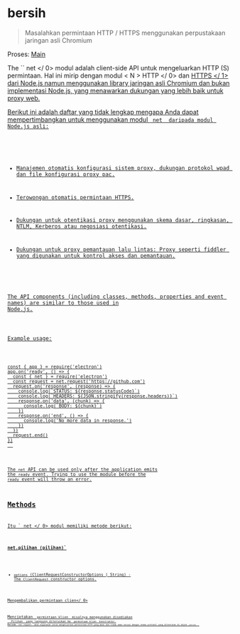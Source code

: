 # bersih

> Masalahkan permintaan HTTP / HTTPS menggunakan perpustakaan jaringan asli Chromium

Proses: [Main](../glossary.md#main-process)

The `` net </ 0> modul adalah client-side API untuk mengeluarkan HTTP (S) permintaan. Hal ini mirip dengan modul < N > HTTP </ 0> dan
 <a href="https://nodejs.org/api/https.html"> HTTPS </ 1> dari Node.js namun menggunakan library jaringan asli Chromium dan bukan implementasi Node.js, yang menawarkan dukungan yang lebih baik untuk proxy web.</p>

<p spaces-before="0">Berikut ini adalah daftar yang tidak lengkap mengapa Anda dapat mempertimbangkan untuk menggunakan 
modul <code> net </ 0> daripada modul Node.js asli:</p>

<ul>
<li><p spaces-before="0">Manajemen otomatis konfigurasi sistem proxy, dukungan protokol wpad dan file konfigurasi proxy pac.</p></li>
<li><p spaces-before="0">Terowongan otomatis permintaan HTTPS.</p></li>
<li><p spaces-before="0">Dukungan untuk otentikasi proxy menggunakan skema dasar, ringkasan, NTLM, Kerberos atau negosiasi otentikasi.</p></li>
<li><p spaces-before="0">Dukungan untuk proxy pemantauan lalu lintas: Proxy seperti fiddler yang digunakan untuk kontrol akses dan pemantauan.</p></li>
</ul>

<p spaces-before="0">The API components (including classes, methods, properties and event names) are similar to those used in
Node.js.</p>

<p spaces-before="0">Example usage:</p>

<pre><code class="javascript">const { app } = require('electron')
app.on('ready', () => {
  const { net } = require('electron')
  const request = net.request('https://github.com')
  request.on('response', (response) => {
    console.log(`STATUS: ${response.statusCode}`)
    console.log(`HEADERS: ${JSON.stringify(response.headers)}`)
    response.on('data', (chunk) => {
      console.log(`BODY: ${chunk}`)
    })
    response.on('end', () => {
      console.log('No more data in response.')
    })
  })
  request.end()
})
``</pre>

The `net` API can be used only after the application emits the `ready` event. Trying to use the module before the `ready` event will throw an error.

## Methods

Itu ` net </ 0> modul memiliki metode berikut:</p>

<h3 spaces-before="0"><code>net.pilihan (pilihan)`</h3>

* `options` (ClientRequestConstructorOptions | String) - The `ClientRequest` constructor options.

Mengembalikan  permintaan clien</ 0></p>

<p spaces-before="0">Menciptakan <a href="./client-request.md"><code> permintaan klien </ 0> misalnya menggunakan disediakan
 <code> Pilihan </ 1> yang langsung diteruskan ke <code> permintaan klien </ 1> konstruktor.
Metode <code> net.request </ 0> akan digunakan untuk mengeluarkan permintaan HTTP yang aman dan tidak aman sesuai dengan skema protokol yang ditentukan di objek <code> options </ 0> .</p>
